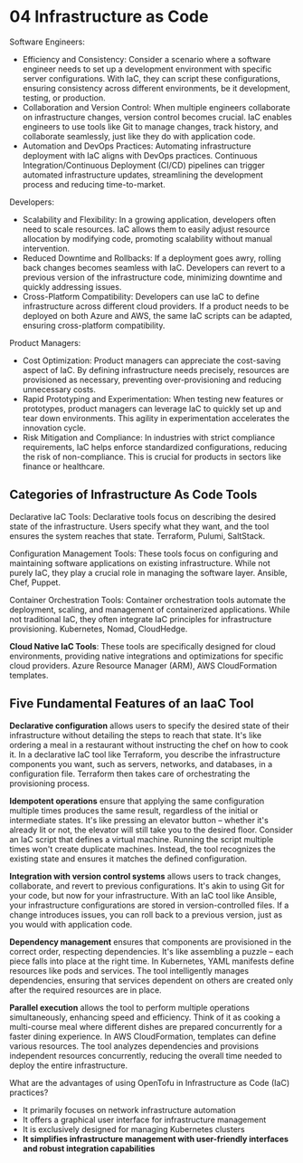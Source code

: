 # 04 Infrastructure as Code
Software Engineers: 
- Efficiency and Consistency: Consider a scenario where a software engineer needs to set up a development environment with specific server configurations. With IaC, they can script these configurations, ensuring consistency across different environments, be it development, testing, or production.
- Collaboration and Version Control: When multiple engineers collaborate on infrastructure changes, version control becomes crucial. IaC enables engineers to use tools like Git to manage changes, track history, and collaborate seamlessly, just like they do with application code.
- Automation and DevOps Practices: Automating infrastructure deployment with IaC aligns with DevOps practices. Continuous Integration/Continuous Deployment (CI/CD) pipelines can trigger automated infrastructure updates, streamlining the development process and reducing time-to-market.

Developers:
- Scalability and Flexibility: In a growing application, developers often need to scale resources. IaC allows them to easily adjust resource allocation by modifying code, promoting scalability without manual intervention.
- Reduced Downtime and Rollbacks: If a deployment goes awry, rolling back changes becomes seamless with IaC. Developers can revert to a previous version of the infrastructure code, minimizing downtime and quickly addressing issues.
- Cross-Platform Compatibility: Developers can use IaC to define infrastructure across different cloud providers. If a product needs to be deployed on both Azure and AWS, the same IaC scripts can be adapted, ensuring cross-platform compatibility.

Product Managers: 
- Cost Optimization: Product managers can appreciate the cost-saving aspect of IaC. By defining infrastructure needs precisely, resources are provisioned as necessary, preventing over-provisioning and reducing unnecessary costs.
- Rapid Prototyping and Experimentation: When testing new features or prototypes, product managers can leverage IaC to quickly set up and tear down environments. This agility in experimentation accelerates the innovation cycle.
- Risk Mitigation and Compliance: In industries with strict compliance requirements, IaC helps enforce standardized configurations, reducing the risk of non-compliance. This is crucial for products in sectors like finance or healthcare.

## Categories of Infrastructure As Code Tools
Declarative IaC Tools: Declarative tools focus on describing the desired state of the infrastructure. Users specify what they want, and the tool ensures the system reaches that state. Terraform, Pulumi, SaltStack.

Configuration Management Tools: These tools focus on configuring and maintaining software applications on existing infrastructure. While not purely IaC, they play a crucial role in managing the software layer. Ansible, Chef, Puppet.

Container Orchestration Tools: Container orchestration tools automate the deployment, scaling, and management of containerized applications. While not traditional IaC, they often integrate IaC principles for infrastructure provisioning. Kubernetes, Nomad, CloudHedge.

**Cloud Native IaC Tools**: These tools are specifically designed for cloud environments, providing native integrations and optimizations for specific cloud providers. Azure Resource Manager (ARM), AWS CloudFormation templates. 

## Five Fundamental Features of an IaaC Tool
**Declarative configuration** allows users to specify the desired state of their infrastructure without detailing the steps to reach that state. It's like ordering a meal in a restaurant without instructing the chef on how to cook it. In a declarative IaC tool like Terraform, you describe the infrastructure components you want, such as servers, networks, and databases, in a configuration file. Terraform then takes care of orchestrating the provisioning process.

**Idempotent operations** ensure that applying the same configuration multiple times produces the same result, regardless of the initial or intermediate states. It's like pressing an elevator button – whether it's already lit or not, the elevator will still take you to the desired floor. Consider an IaC script that defines a virtual machine. Running the script multiple times won't create duplicate machines. Instead, the tool recognizes the existing state and ensures it matches the defined configuration.

**Integration with version control systems** allows users to track changes, collaborate, and revert to previous configurations. It's akin to using Git for your code, but now for your infrastructure. With an IaC tool like Ansible, your infrastructure configurations are stored in version-controlled files. If a change introduces issues, you can roll back to a previous version, just as you would with application code.

**Dependency management** ensures that components are provisioned in the correct order, respecting dependencies. It's like assembling a puzzle – each piece falls into place at the right time. In Kubernetes, YAML manifests define resources like pods and services. The tool intelligently manages dependencies, ensuring that services dependent on others are created only after the required resources are in place.

**Parallel execution** allows the tool to perform multiple operations simultaneously, enhancing speed and efficiency. Think of it as cooking a multi-course meal where different dishes are prepared concurrently for a faster dining experience. In AWS CloudFormation, templates can define various resources. The tool analyzes dependencies and provisions independent resources concurrently, reducing the overall time needed to deploy the entire infrastructure.

What are the advantages of using OpenTofu in Infrastructure as Code (IaC) practices?
- It primarily focuses on network infrastructure automation
- It offers a graphical user interface for infrastructure management
- It is exclusively designed for managing Kubernetes clusters
- **It simplifies infrastructure management with user-friendly interfaces and robust integration capabilities**
